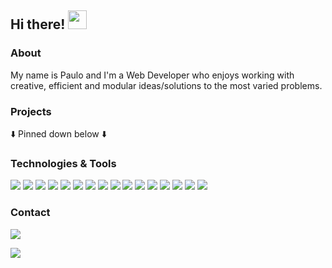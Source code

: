 ## Hi there! <img src="https://raw.githubusercontent.com/MartinHeinz/MartinHeinz/master/wave.gif" width="30px">

### 

### About
My name is Paulo and I'm a Web Developer who enjoys working with creative, efficient and modular ideas/solutions to the most varied problems.

### Projects
⬇️ Pinned down below ⬇️


### Technologies & Tools
![](https://img.shields.io/badge/OS-Linux-informational?style=flat&logo=linux&logoColor=white&color=2bbc8a)
![](https://img.shields.io/badge/Editor-Vim-informational?style=flat&logo=Vim&logoColor=white&color=2bbc8a)
![](https://img.shields.io/badge/Editor-VScode-informational?style=flat&logo=visualstudiocode&logoColor=white&color=2bbc8a)
![](https://img.shields.io/badge/Frontend-React-informational?style=flat&logo=react&logoColor=white&color=2bbc8a)
![](https://img.shields.io/badge/Frontend-Redux-informational?style=flat&logo=redux&logoColor=white&color=2bbc8a)
![](https://img.shields.io/badge/Code-C-informational?style=flat&logo=c&logoColor=white&color=2bbc8a)
![](https://img.shields.io/badge/Code-JavaScript-informational?style=flat&logo=javascript&logoColor=white&color=2bbc8a)
![](https://img.shields.io/badge/Code-HTML5-informational?style=flat&logo=HTML5&logoColor=white&color=2bbc8a)
![](https://img.shields.io/badge/Code-CSS3-informational?style=flat&logo=CSS3&logoColor=white&color=2bbc8a)
![](https://img.shields.io/badge/Version_Control-Git-informational?style=flat&logo=git&logoColor=white&color=2bbc8a)
![](https://img.shields.io/badge/Version_Control-Github-informational?style=flat&logo=github&logoColor=white&color=2bbc8a)
![](https://img.shields.io/badge/Testing-Jest-informational?style=flat&logo=jest&logoColor=white&color=2bbc8a)
![](https://img.shields.io/badge/Testing-RTL-informational?style=flat&logo=testinglibrary&logoColor=white&color=2bbc8a)
![](https://img.shields.io/badge/Project_Organization-Trello-informational?style=flat&logo=trello&logoColor=white&color=2bbc8a)
![](https://img.shields.io/badge/Communication-Slack-informational?style=flat&logo=slack&logoColor=white&color=2bbc8a)
![](https://img.shields.io/badge/Communication-Zoom-informational?style=flat&logo=zoom&logoColor=white&color=2bbc8a)
[](Commented)
[]()
[](
)

### Contact
[![](https://img.shields.io/badge/Linkedin--informational?style=flat&logo=linkedin&logoColor=white&color=2bbc8a)](https://www.linkedin.com/in/paulo-michael-schweigert-pereira)


[![](https://img.shields.io/badge/Email--informational?style=flat&logo=gmail&logoColor=white&color=2bbc8a)](mailto:paulo.michael+github@gmail.com)
